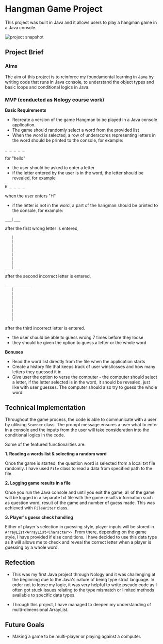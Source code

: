 # Hangman Game Project

This project was built in Java and it allows users to play a hangman game in a Java console.

![project snapshot](https://github.com/tomokawaguchi/hangman-project/src/project-snapshot.png)

## Project Brief

### Aims

The aim of this project is to reinforce my foundamental learning in Java by writing code that runs in Java console, to understand the object types and basic loops and conditional logics in Java.

### MVP (conducted as Nology course work)

**Basic Requirements**

- Recreate a version of the game Hangman to be played in a Java console application.
- The game should randomly select a word from the provided list
- When the word is selected, a row of underscores representing letters in the word should be printed to the console, for example:

```
_ _ _ _ _
```

for "hello"

- the user should be asked to enter a letter
- if the letter entered by the user is in the word, the letter should be revealed, for example

```
H _ _ _ _
```

when the user enters "H"

- if the letter is not in the word, a part of the hangman should be printed to the console, for example:

```
___|___
```

after the first wrong letter is entered,

```
   |
   |
   |
   |
   |
   |
   |
___|___
```

after the second incorrect letter is entered,

```
____________
   |
   |
   |
   |
   |
   |
   |
___|___
```

after the third incorrect letter is entered.

- the user should be able to guess wrong 7 times before they loose
- they should be given the option to guess a letter or the whole word

**Bonuses**

- Read the word list directly from the file when the application starts
- Create a history file that keeps track of user wins/losses and how many letters they guessed it in
- Give user the option to verse the computer - the computer should select a letter, if the letter selected is in the word, it should be revealed, just like with user guesses. The computer should also try to guess the whole word.

## Technical Implementation

Throughout the game process, the code is able to communicate with a user by utilising `Scanner` class. The prompt message ensures a user what to enter in a console and the inputs from the user will take consideration into the conditional logics in the code.

Some of the featured functionalities are:

**1. Reading a words list & selecting a random word**

Once the game is started, the question word is selected from a local txt file randomly. I have used `File` class to read a data from specified path to the file.

**2. Logging game results in a file**

Once you run the Java console and until you exit the game, all of the game will be logged in a separate txt file with the game results information such as question word, result of the game and number of guess made. This was achieved with `FileWriter` class.

**3. Player's guess check handling**

Either of player's selection in guessing style, player inputs will be stored in `ArrayList<ArrayList<Character>>`. From there, depending on the game style, I have provided if else conditions. I have decided to use this data type as it will allows me to check and reveal the correct letter when a player is guessing by a whole word.

## Refection

- This was my first Java project through Nology and it was challenging at the beginning due to the Java's nature of being type strict language. In order not to loose my logic, it was very helpful to write pseudo code as I often got stuck issues relating to the type mismatch or limited methods available to specific data types.

- Through this project, I have managed to deepen my understanding of multi-dimensional ArrayList.

## Future Goals

- Making a game to be multi-player or playing against a computer.
